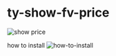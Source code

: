 ﻿# ty-show-fv-price
![show price](https://github.com/user-attachments/assets/fe2df7ee-c60e-4eae-8b47-cb036696d45c)

how to install
![how-to-install](https://github.com/user-attachments/assets/fd0cf6ad-771e-4d98-b62e-1330e63cd7b7)
